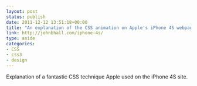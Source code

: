 ```yaml
---
layout: post
status: publish
date: 2011-12-12 13:51:18+00:00
title: "An explanation of the CSS animation on Apple's iPhone 4S webpage -- John B. Hall"
link: http://johnbhall.com/iphone-4s/
type: aside
categories:
- CSS
- css3
- design
---
```

Explanation of a fantastic CSS technique Apple used on the iPhone 4S site.